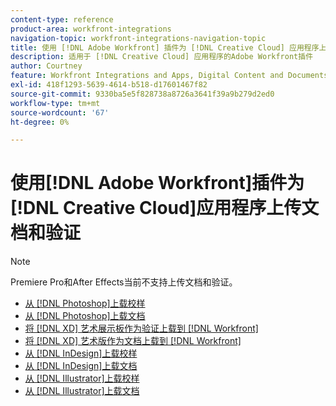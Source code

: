 ```yaml
---
content-type: reference
product-area: workfront-integrations
navigation-topic: workfront-integrations-navigation-topic
title: 使用 [!DNL Adobe Workfront] 插件为 [!DNL Creative Cloud] 应用程序上载文档和验证
description: 适用于 [!DNL Creative Cloud] 应用程序的Adobe Workfront插件
author: Courtney
feature: Workfront Integrations and Apps, Digital Content and Documents
exl-id: 418f1293-5639-4614-b518-d17601467f82
source-git-commit: 9330ba5e5f828738a8726a3641f39a9b279d2ed0
workflow-type: tm+mt
source-wordcount: '67'
ht-degree: 0%

---
```


# 使用[!DNL Adobe Workfront]插件为[!DNL Creative Cloud]应用程序上传文档和验证

>[!NOTE]
>
>Premiere Pro和After Effects当前不支持上传文档和验证。


* [从 [!DNL Photoshop]上载校样](/help/quicksilver/workfront-integrations-and-apps/adobe-workfront-for-creative-cloud/wf-cc-proofs-ps.md)
* [从 [!DNL Photoshop]上载文档](/help/quicksilver/workfront-integrations-and-apps/adobe-workfront-for-creative-cloud/wf-cc-docs-ps.md)
* [将 [!DNL XD] 艺术展示板作为验证上载到 [!DNL Workfront]](/help/quicksilver/workfront-integrations-and-apps/adobe-workfront-for-creative-cloud/wf-adobe-xd-proofs.md)
* [将 [!DNL XD] 艺术版作为文档上载到 [!DNL Workfront]](/help/quicksilver/workfront-integrations-and-apps/adobe-workfront-for-creative-cloud/wf-adobe-xd-docs.md)
* [从 [!DNL InDesign]上载校样](/help/quicksilver/workfront-integrations-and-apps/adobe-workfront-for-creative-cloud/wf-adobe-proofs-id.md)
* [从 [!DNL InDesign]上载文档](/help/quicksilver/workfront-integrations-and-apps/adobe-workfront-for-creative-cloud/wf-adobe-docs-id.md)
* [从 [!DNL Illustrator]上载校样](/help/quicksilver/workfront-integrations-and-apps/adobe-workfront-for-creative-cloud/wf-adobe-proofs-ai.md)
* [从 [!DNL Illustrator]上载文档](/help/quicksilver/workfront-integrations-and-apps/adobe-workfront-for-creative-cloud/wf-adobe-docs-id.md)
